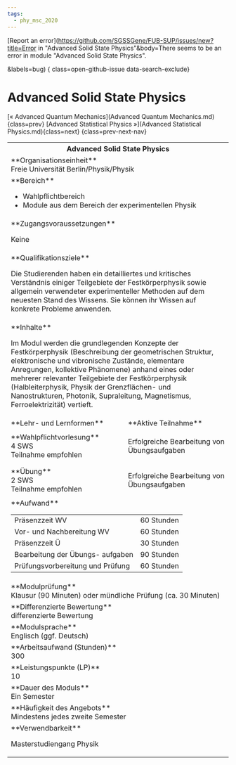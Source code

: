 ```yaml
---
tags:
  - phy_msc_2020
---
```

[Report an error](https://github.com/SGSSGene/FUB-SUP/issues/new?title=Error in "Advanced Solid State Physics"&body=There seems to be an error in module "Advanced Solid State Physics".

<Describe here a slightly more detailed description of what is wrong>&labels=bug)
{ class=open-github-issue data-search-exclude}

# Advanced Solid State Physics

[« Advanced Quantum Mechanics](Advanced Quantum Mechanics.md){class=prev}
[Advanced Statistical Physics »](Advanced Statistical Physics.md){class=next}
{class=prev-next-nav}

<table markdown id="moduledesc">
<tr markdown class="moduledesc_head"><th colspan="2">Advanced Solid State Physics </th></tr>
<tr markdown><td colspan="2">**Organisationseinheit**   <br>Freie Universität Berlin/Physik/Physik</td></tr>

<tr markdown><td colspan="2">**Bereich**<br>


- Wahlpflichtbereich
- Module aus dem Bereich der experimentellen Physik

</td></tr>

<tr markdown><td colspan="2">**Zugangsvoraussetzungen** <br>

Keine


</td></tr>
<tr markdown><td colspan="2">**Qualifikationsziele**    <br>

Die Studierenden haben ein detailliertes und kritisches Verständnis einiger
Teilgebiete der Festkörperphysik sowie allgemein verwendeter experimenteller
Methoden auf dem neuesten Stand des Wissens. Sie können ihr Wissen auf
konkrete Probleme anwenden.


</td></tr>
<tr markdown><td colspan="2">**Inhalte**                <br>

Im Modul werden die grundlegenden Konzepte der Festkörperphysik
(Beschreibung der geometrischen Struktur, elektronische und vibronische
Zustände, elementare Anregungen, kollektive Phänomene) anhand eines oder
mehrerer relevanter Teilgebiete der Festkörperphysik (Halbleiterphysik,
Physik der Grenzflächen- und Nanostrukturen, Photonik, Supraleitung,
Magnetismus, Ferroelektrizität) vertieft.


</td></tr>

<tr markdown><td>**Lehr- und Lernformen**</td><td>**Aktive Teilnahme**</td></tr>
<tr markdown><td> **Wahlpflichtvorlesung** <br>4 SWS <br> Teilnahme empfohlen</td><td>

Erfolgreiche Bearbeitung von Übungsaufgaben
</td></tr>
<tr markdown><td> **Übung** <br>2 SWS <br> Teilnahme empfohlen</td><td>

Erfolgreiche Bearbeitung von Übungsaufgaben
</td></tr>
<tr markdown><td colspan="2">**Aufwand**                <br>
<table class="aufwand_table">
<tr><td>Präsenzzeit WV</td><td>60 Stunden</td></tr>
<tr><td>Vor- und Nachbereitung WV</td><td>60 Stunden</td></tr>
<tr><td>Präsenzzeit Ü</td><td>30 Stunden</td></tr>
<tr><td>Bearbeitung der Übungs- aufgaben</td><td>90 Stunden</td></tr>
<tr><td>Prüfungsvorbereitung und Prüfung</td><td>60 Stunden</td></tr>
</table>

</td></tr>
<tr markdown><td colspan="2">**Modulprüfung**             <br>Klausur (90 Minuten) oder mündliche Prüfung (ca. 30 Minuten)


</td></tr>
<tr markdown><td colspan="2">**Differenzierte Bewertung** <br>differenzierte Bewertung

</td></tr>
<tr markdown><td colspan="2">**Modulsprache**             <br>Englisch (ggf. Deutsch)</td></tr>
<tr markdown><td colspan="2">**Arbeitsaufwand (Stunden)** <br>300</td></tr>
<tr markdown><td colspan="2">**Leistungspunkte (LP)**     <br>10</td></tr>
<tr markdown><td colspan="2">**Dauer des Moduls**         <br>Ein Semester</td></tr>
<tr markdown><td colspan="2">**Häufigkeit des Angebots**  <br>Mindestens jedes zweite Semester</td></tr>
<tr markdown><td colspan="2">**Verwendbarkeit**           <br>

Masterstudiengang Physik


</td></tr>

</table>
